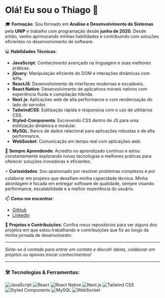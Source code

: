 # Olá! Eu sou o Thiago 👋

🎓 **Formação**: Sou formado em **Análise e Desenvolvimento de Sistemas** pela **UNIP** e trabalho com programação desde **junho de 2020**. Desde então, venho aprimorando minhas habilidades e contribuindo com soluções eficientes no desenvolvimento de software.

💻 **Habilidades Técnicas**:
- **JavaScript**: Conhecimento avançado na linguagem e suas melhores práticas.
- **jQuery**: Manipulação eficiente do DOM e interações dinâmicas com APIs.
- **ReactJS**: Desenvolvimento de interfaces modernas e escaláveis.
- **React Native**: Desenvolvimento de aplicativos móveis nativos com experiência fluida e compilação híbrida.
- **Next.js**: Aplicações web de alta performance e com renderização do lado do servidor.
- **TailwindCSS**: Estilização rápida e responsiva com o uso de utilitários CSS.
- **Styled-Components**: Escrevendo CSS dentro de JS para uma estilização dinâmica e modular.
- **MySQL**: Banco de dados relacional para aplicações robustas e de alta performance.
- **WebSocket**: Comunicação em tempo real com aplicações web.

🌱 **Sempre Aprendendo**: Acredito no aprendizado contínuo e estou constantemente explorando novas tecnologias e melhores práticas para oferecer soluções inovadoras e eficientes.

⚡ **Curiosidades**: Sou apaixonado por resolver problemas complexos e por colaborar em projetos que desafiam minha capacidade técnica. Minha abordagem é focada em entregar software de qualidade, sempre visando performance, escalabilidade e a melhor experiência do usuário.

📫 **Como me encontrar**:
- [GitHub](https://github.com/seu-usuario)
- [LinkedIn](https://linkedin.com/in/seu-usuario)

🚀 **Projetos e Contribuições**: Confira meus repositórios para ver alguns dos projetos em que estou trabalhando e contribuições que fiz ao longo da minha jornada de desenvolvedor.

---

_Sinta-se à vontade para entrar em contato e discutir ideias, colaborar em projetos ou apenas trocar conhecimentos!_

---

### 🛠️ Tecnologias & Ferramentas:

![JavaScript](https://img.shields.io/badge/-JavaScript-F7DF1E?style=flat-square&logo=javascript&logoColor=black)
![React](https://img.shields.io/badge/-React-61DAFB?style=flat-square&logo=react&logoColor=black)
![React Native](https://img.shields.io/badge/-React%20Native-61DAFB?style=flat-square&logo=react&logoColor=black)
![Next.js](https://img.shields.io/badge/-Next.js-000000?style=flat-square&logo=nextdotjs&logoColor=white)
![Tailwind CSS](https://img.shields.io/badge/-Tailwind%20CSS-38B2AC?style=flat-square&logo=tailwind-css&logoColor=white)
![Styled Components](https://img.shields.io/badge/-Styled%20Components-DB7093?style=flat-square&logo=styled-components&logoColor=white)
![MySQL](https://img.shields.io/badge/-MySQL-4479A1?style=flat-square&logo=mysql&logoColor=white)
![WebSocket](https://img.shields.io/badge/-WebSocket-010101?style=flat-square&logo=websocket&logoColor=white)
